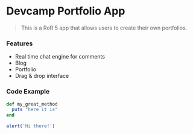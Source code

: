 # Devcamp Portfolio App

<!-- markdowntutorial.com
### daringfireball.net 

This README would normally document whatever steps are necessary to get the
application up and running.

Things you may want to cover:

* Ruby version

* System dependencies

* Configuration

* Database creation

* Database initialization

* How to run the test suite

* Services (job queues, cache servers, search engines, etc.)

* Deployment instructions

* ...

-->

> This is a RoR 5 app that allows users to create their own portfolios.

### Features

- Real time chat engine for comments
- Blog
- Portfolio
- Drag & drop interface

### Code Example

```ruby
def my_great_method
  puts "here it is"
end
```

```javascript
alert('Hi there!')
```